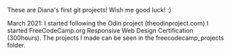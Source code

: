 
These are Diana's first git projects!
Wish me good luck! :)

March 2021:
I started following the Odin project (theodinproject.com)
I started FreeCodeCamp.org Responsive Web Design Certification (300hours). The projects I made can be seen in the freecodecamp_projects folder.
